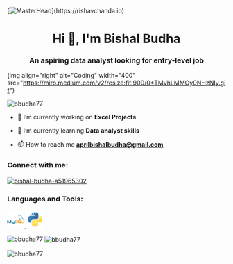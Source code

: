 [![MasterHead](https://1.bp.blogspot.com/-7A4WynwLsM...)](https://rishavchanda.io)
 <h1 align="center">Hi 👋, I'm Bishal Budha</h1>
<h3 align="center">An aspiring data analyst looking for entry-level job</h3>

(img align="right" alt="Coding" width="400" src="https://miro.medium.com/v2/resize:fit:900/0*TMvhLMMOy0NHzNIy.gif")

<p align="left"> <img src="https://komarev.com/ghpvc/?username=bbudha77&label=Profile%20views&color=0e75b6&style=flat" alt="bbudha77" /> </p>

- 🔭 I’m currently working on **Excel Projects**

- 🌱 I’m currently learning **Data analyst skills**

- 📫 How to reach me **aprilbishalbudha@gmail.com**

<h3 align="left">Connect with me:</h3>
<p align="left">
<a href="https://linkedin.com/in/bishal-budha-a51965302" target="blank"><img align="center" src="https://raw.githubusercontent.com/rahuldkjain/github-profile-readme-generator/master/src/images/icons/Social/linked-in-alt.svg" alt="bishal-budha-a51965302" height="30" width="40" /></a>
</p>

<h3 align="left">Languages and Tools:</h3>
<p align="left"> <a href="https://www.mysql.com/" target="_blank" rel="noreferrer"> <img src="https://raw.githubusercontent.com/devicons/devicon/master/icons/mysql/mysql-original-wordmark.svg" alt="mysql" width="40" height="40"/> </a> <a href="https://www.python.org" target="_blank" rel="noreferrer"> <img src="https://raw.githubusercontent.com/devicons/devicon/master/icons/python/python-original.svg" alt="python" width="40" height="40"/> </a> </p>

<p><img align="left" src="https://github-readme-stats.vercel.app/api/top-langs?username=bbudha77&show_icons=true&locale=en&layout=compact" alt="bbudha77" /></p>

<p>&nbsp;<img align="center" src="https://github-readme-stats.vercel.app/api?username=bbudha77&show_icons=true&locale=en" alt="bbudha77" /></p>

<p><img align="center" src="https://github-readme-streak-stats.herokuapp.com/?user=bbudha77&" alt="bbudha77" /></p>
